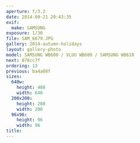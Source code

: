 ```yaml
---
aperture: f/3.2
date: 2014-09-21 20:43:35
exif:
  make: SAMSUNG
exposure: 1/30
file: SAM_6679.JPG
gallery: 2014-autumn-holidays
layout: gallery-photo
model: SAMSUNG WB600 / VLUU WB600 / SAMSUNG WB610
next: 878cc7f
ordering: 13
previous: ba4a08f
sizes:
  640w:
    height: 480
    width: 640
  200x200:
    height: 200
    width: 200
  96x96:
    height: 96
    width: 96
title: 
---
```

